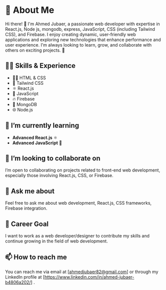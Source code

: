 # 🚀 About Me

Hi there! 👋 I'm Ahmed Jubaer, a passionate web developer with expertise in React.js, Node js, mongodb, express, JavaScript, CSS (including Tailwind CSS), and Firebase. I enjoy creating dynamic, user-friendly web applications and exploring new technologies that enhance performance and user experience. I'm always looking to learn, grow, and collaborate with others on exciting projects. 🚀 

## 👨‍💻 Skills & Experience

- 👨‍💻 HTML & CSS  
- 🎨 Tailwind CSS  
- ⚛️ React.js  
- 📜 JavaScript  
- 🔥 Firebase  
- 🍃 MongoDB  
- 🌐 Node.js

## 🌱 I’m currently learning
- **Advanced React.js** ⚛️  
- **Advanced JavaScript** 📜  

## 👯 I’m looking to collaborate on  
I’m open to collaborating on projects related to front-end web development, especially those involving React.js, CSS, or Firebase.

## 💬 Ask me about  
Feel free to ask me about web development, React.js, CSS frameworks, Firebase integration.

## 💼 Career Goal  
I want to work as a web developer/designer to contribute my skills and continue growing in the field of web development.

## 📫 How to reach me  
You can reach me via email at [ahmedjubaer82@gmail.com] or through my LinkedIn profile at [https://www.linkedin.com/in/ahmed-jubaer-b4806a202/] .

<!---
- 👀 I’m interested in ...
- 😄 Pronouns: ...
- ⚡ Fun fact: ...
--->
<!---
ahmedjubaer82/ahmedjubaer82 is a ✨ special ✨ repository because its `README.md` (this file) appears on your GitHub profile.
You can click the Preview link to take a look at your changes.
--->

